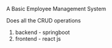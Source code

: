 A Basic Employee Management System

Does all the CRUD operations

1. backend - springboot
2. frontend - react js

